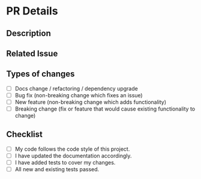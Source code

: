 # PR Details

<!--- Provide a general summary of your changes in the Title above -->

## Description

<!--- Describe your changes in detail -->

## Related Issue

<!--- Please link to the issue here: -->

## Types of changes

- [ ] Docs change / refactoring / dependency upgrade
- [ ] Bug fix (non-breaking change which fixes an issue)
- [ ] New feature (non-breaking change which adds functionality)
- [ ] Breaking change (fix or feature that would cause existing functionality to change)

## Checklist

- [ ] My code follows the code style of this project.
- [ ] I have updated the documentation accordingly.
- [ ] I have added tests to cover my changes.
- [ ] All new and existing tests passed.
